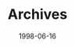 ---
title: "Archives"
date: 1998-06-16
layout: "archives"
slug: "archives"
menu:
    main:
        weight: -70
        params: 
            icon: archives
---